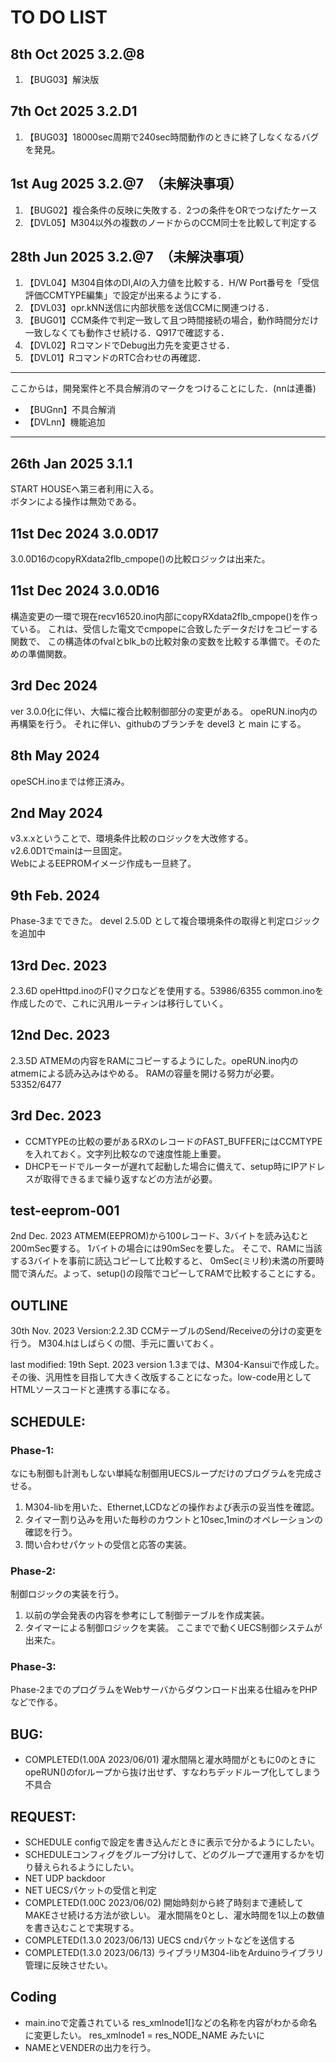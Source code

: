 # TO DO LIST

## 8th Oct 2025 3.2.@8
1. 【BUG03】解決版
## 7th Oct 2025 3.2.D1
1. 【BUG03】18000sec周期で240sec時間動作のときに終了しなくなるバグを発見。
## 1st Aug 2025 3.2.@7　（未解決事項）
1. 【BUG02】複合条件の反映に失敗する．2つの条件をORでつなげたケース
2. 【DVL05】M304以外の複数のノードからのCCM同士を比較して判定する
## 28th Jun 2025 3.2.@7　（未解決事項）
1. 【DVL04】M304自体のDI,AIの入力値を比較する．H/W Port番号を「受信評価CCMTYPE編集」で設定が出来るようにする．
2. 【DVL03】opr.kNN送信に内部状態を送信CCMに関連つける．
3. 【BUG01】CCM条件で判定一致して且つ時間接続の場合，動作時間分だけ一致しなくても動作させ続ける．Q917で確認する．
4. 【DVL02】RコマンドでDebug出力先を変更させる．
5. 【DVL01】RコマンドのRTC合わせの再確認．

---
ここからは，開発案件と不具合解消のマークをつけることにした．(nnは連番)
- 【BUGnn】不具合解消
- 【DVLnn】機能追加
---
## 26th Jan 2025 3.1.1
  START HOUSEへ第三者利用に入る。  
  ボタンによる操作は無効である。

## 11st Dec 2024 3.0.0D17
  3.0.0D16のcopyRXdata2flb_cmpope()の比較ロジックは出来た。
  
## 11st Dec 2024 3.0.0D16
  構造変更の一環で現在recv16520.ino内部にcopyRXdata2flb_cmpope()を作っている。
  これは、受信した電文でcmpopeに合致したデータだけをコピーする関数で、
  この構造体のfvalとblk_bの比較対象の変数を比較する準備で。そのための準備関数。


## 3rd Dec 2024
  ver 3.0.0化に伴い、大幅に複合比較制御部分の変更がある。
  opeRUN.ino内の再構築を行う。
  それに伴い、githubのブランチを devel3 と main にする。
  
## 8th May 2024
  opeSCH.inoまでは修正済み。
  
## 2nd May 2024
  v3.x.xということで、環境条件比較のロジックを大改修する。  
  v2.6.0D1でmainは一旦固定。  
  WebによるEEPROMイメージ作成も一旦終了。
  
## 9th Feb. 2024
  Phase-3までできた。
  devel 2.5.0D として複合環境条件の取得と判定ロジックを追加中

## 13rd Dec. 2023
  2.3.6D
  opeHttpd.inoのF()マクロなどを使用する。53986/6355
  common.inoを作成したので、これに汎用ルーティンは移行していく。
  
## 12nd Dec. 2023
  2.3.5D
  ATMEMの内容をRAMにコピーするようにした。opeRUN.ino内のatmemによる読み込みはやめる。
  RAMの容量を開ける努力が必要。53352/6477

## 3rd Dec. 2023
 * CCMTYPEの比較の要があるRXのレコードのFAST_BUFFERにはCCMTYPEを入れておく。文字列比較なので速度性能上重要。
 * DHCPモードでルーターが遅れて起動した場合に備えて、setup時にIPアドレスが取得できるまで繰り返すなどの方法が必要。

##  test-eeprom-001
 2nd Dec. 2023
 ATMEM(EEPROM)から100レコード、3バイトを読み込むと200mSec要する。
 1バイトの場合には90mSecを要した。
 そこで、RAMに当該する3バイトを事前に読込コピーして比較すると、
 0mSec(ミリ秒)未満の所要時間で済んだ。よって、setup()の段階でコピーしてRAMで比較することにする。

## OUTLINE
  30th Nov. 2023
  Version:2.2.3D
  CCMテーブルのSend/Receiveの分けの変更を行う。
  M304.hはしばらくの間、手元に置いておく。


  last modified: 19th Sept. 2023
  version 1.3までは、M304-Kansuiで作成した。その後、汎用性を目指して大きく改版することになった。low-code用としてHTMLソースコードと連携する事になる。

## SCHEDULE:

### Phase-1:
なにも制御も計測もしない単純な制御用UECSループだけのプログラムを完成させる。
 1. M304-libを用いた、Ethernet,LCDなどの操作および表示の妥当性を確認。
 2. タイマー割り込みを用いた毎秒のカウントと10sec,1minのオペレーションの確認を行う。
 3. 問い合わせパケットの受信と応答の実装。


### Phase-2:
制御ロジックの実装を行う。
 1. 以前の学会発表の内容を参考にして制御テーブルを作成実装。
 2. タイマーによる制御ロジックを実装。
ここまでで動くUECS制御システムが出来た。

### Phase-3:
Phase-2までのプログラムをWebサーバからダウンロード出来る仕組みをPHPなどで作る。

## BUG:

* COMPLETED(1.00A 2023/06/01) 灌水間隔と灌水時間がともに0のときにopeRUN()のforループから抜け出せず、すなわちデッドループ化してしまう不具合


## REQUEST:
* SCHEDULE configで設定を書き込んだときに表示で分かるようにしたい。
* SCHEDULEコンフィグをグループ分けして、どのグループで運用するかを切り替えられるようにしたい。
* NET UDP backdoor
* NET UECSパケットの受信と判定
* COMPLETED(1.00C 2023/06/02) 開始時刻から終了時刻まで連続してMAKEさせ続ける方法が欲しい。
  灌水間隔を0とし、灌水時間を1以上の数値を書き込むことで実現する。
* COMPLETED(1.3.0 2023/06/13) UECS cndパケットなどを送信する
* COMPLETED(1.3.0 2023/06/13) ライブラリM304-libをArduinoライブラリ管理に反映させたい。

## Coding

* main.inoで定義されている res_xmlnode1[]などの名称を内容がわかる命名に変更したい。
  res_xmlnode1 = res_NODE_NAME みたいに
* NAMEとVENDERの出力を行う。

